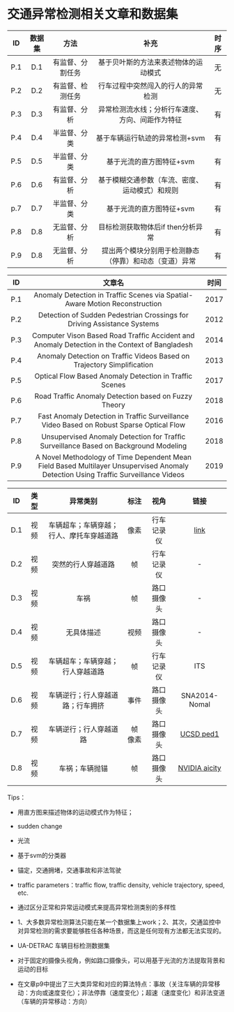 # 交通异常检测相关文章和数据集
|  ID  | 数据集 |       方法       |                          补充                          | 时序 |
| :--: | :----: | :--------------: | :----------------------------------------------------: | :--: |
| P.1  |  D.1   | 有监督、分割任务 |          基于贝叶斯的方法来表述物体的运动模式          |  无  |
| P.2  |  D.2   | 有监督、检测任务 |           行车过程中突然闯入的行人的异常检测           |  无  |
| P.3  |  D.3   |   有监督、分析   |    异常检测流水线；分析行车速度、方向、间距作为特征    |  有  |
| P.4  |  D.4   |   半监督、分类   |             基于车辆运行轨迹的异常检测+svm             |  有  |
| P.5  |  D.5   |   半监督、分类   |                基于光流的直方图特征+svm                |  有  |
| P.6  |  D.6   |   有监督、分析   |     基于模糊交通参数（车流、密度、运动模式）和规则     |  有  |
| p.7  |  D.7   |   半监督、分类   |                基于光流的直方图特征+svm                |  有  |
| P.8  |  D.8   |   无监督、分析   |           目标检测获取物体后if then分析异常            |  有  |
| P.9  |  D.8   |   无监督、分析   | 提出两个模块分别用于检测静态（停靠）和动态（变道）异常 |  有  |


|  ID  |                            文章名                            | 时间 |
| :--: | :----------------------------------------------------------: | ---- |
| P.1  | Anomaly Detection in Traffic Scenes via Spatial-Aware Motion Reconstruction | 2017 |
| P.2  | Detection of Sudden Pedestrian Crossings for Driving Assistance Systems | 2012 |
| P.3  | Computer Vison Based Road Trafﬁc Accident and Anomaly Detection in the Context of Bangladesh | 2014 |
| P.4  | Anomaly Detection on Traffic Videos Based on Trajectory Simplification | 2013 |
| P.5  |    Optical Flow Based Anomaly Detection in Traffic Scenes    | 2017 |
| P.6  |     Road Traffic Anomaly Detection based on Fuzzy Theory     | 2018 |
| P.7  | Fast Anomaly Detection in Traffic Surveillance Video Based on Robust Sparse Optical Flow | 2016 |
| P.8  | Unsupervised Anomaly Detection for Trafﬁc Surveillance Based on Background Modeling | 2018 |
| P.9  | A Novel Methodology of Time Dependent Mean Field Based Multilayer Unsupervised Anomaly Detection Using Traffic Surveillance Videos | 2019 |


|  ID  | 类型 |                 异常类别                 |  标注   |    视角    |                             链接                             |
| :--: | :--: | :--------------------------------------: | :-----: | :--------: | :----------------------------------------------------------: |
| D.1  | 视频 | 车辆超车；车辆穿越；行人、摩托车穿越道路 |  像素   | 行车记录仪 |           [link](https://pan.baidu.com/s/1dG3Nxj7)           |
| D.2  | 视频 |            突然的行人穿越道路            |   帧    | 行车记录仪 |                              -                               |
| D.3  | 视频 |                   车祸                   |   帧    | 路口摄像头 |                              -                               |
| D.4  | 视频 |                无具体描述                |  视频   | 路口摄像头 |                              -                               |
| D.5  | 视频 |     车辆超车；车辆穿越；行人穿越道路     |   帧    | 行车记录仪 |                             ITS                              |
| D.6  | 视频 |     车辆逆行；行人穿越道路；行车拥挤     |  事件   | 路口摄像头 |                        SNA2014-Nomal                         |
| D.7  | 视频 |          车辆逆行；行人穿越道路          | 帧 像素 | 路口摄像头 | [UCSD ped1](http://pan.baidu.com/s/1pKFvlMz) |
| D.8  | 视频 |              车祸；车辆抛锚              |   帧    | 路口摄像头 | [NVIDIA aicity](http://www.aicitychallenge.org/track3-download/) |

Tips：

- 用直方图来描述物体的运动模式作为特征；

- sudden change

- 光流

- 基于svm的分类器

- 锚定，交通拥堵，交通事故和非法驾驶

- traffic parameters：traffic flow, traffic density, vehicle trajectory, speed, etc.

- 通过区分正常和异常运动模式来提高异常检测类别的多样性

-  1、大多数异常检测算法只能在某一个数据集上work；2、其次，交通监控中对异常检测的需求要能够胜任各种场景，而这是任何现有方法都无法实现的。

- UA-DETRAC 车辆目标检测数据集

- 对于固定的摄像头视角，例如路口摄像头，可以用基于光流的方法提取背景和运动的目标

- 在文章p9中提出了三大类异常和对应的算法特点：事故（关注车辆的异常移动：方向或速度变化）；非法停靠（速度变化）；超速（速度变化）和非法变道（车辆的异常移动：方向）

